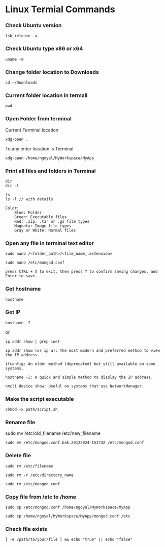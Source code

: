 # Linux Termial Commands

### Check Ubuntu version
```
lsb_release -a
```

### Check Ubuntu type x86 or x64
```
uname -m
```

### Change folder location to Downloads
```
cd ~/Downloads
```

### Current folder location in termail
```
pwd
```

### Open Folder from terminal

Current Terminal location
```
xdg-open .
```

To any enter location is Terminal
```
xdg-open /home/ngoyal/MyWorkspace/MyApp
```

### Print all files and folders in Terminal
```
dir
dir -l

ls
ls -l // with details

Color:
    Blue: Folder
    Green: Executable files
    Red: .zip, .tar or .gz file types
    Magenta: Image file types
    Gray or White: Normal files
```

### Open any file in terminal text editor
```
sudo nano /<folder_path>/<file_name_.extension>
```

```
sudo nano /etc/mongod.conf

press CTRL + X to exit, then press Y to confirm saving changes, and Enter to save.
```

### Get hostname
```
hostname
```

### Get IP

```
hostname -I
```

or

```
ip addr show | grep inet

ip addr show (or ip a): The most modern and preferred method to view the IP address.

ifconfig: An older method (deprecated) but still available on some systems.

hostname -I: A quick and simple method to display the IP address.

nmcli device show: Useful on systems that use NetworkManager.
```

### Make the script executable

```
chmod +x path/script.sh
```

### Rename file
sudo mv /etc/old_filename /etc/new_filename

```
sudo mv /etc/mongod.conf.bak.29122024-153742 /etc/mongod.conf
```

### Delete file
```
sudo rm /etc/filename
```
```
sudo rm -r /etc/directory_name
```
```
sudo rm /etc/mongod.conf
```

### Copy file from /etc to /home

```
sudo cp /etc/mongod.conf /home/ngoyal/MyWorkspace/MyApp
```

```
sudo cp /home/ngoyal/MyWorkspace/MyApp/mongod.conf /etc
```

### Check file exists
```
[ -e /path/to/your/file ] && echo "true" || echo "false"
```
